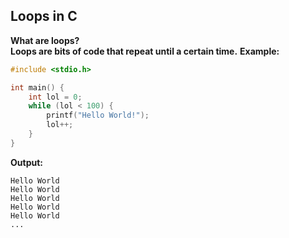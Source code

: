 Loops in C
----------
**What are loops?**\
**Loops are bits of code that repeat until a certain time.**
**Example:**
```C
#include <stdio.h>

int main() {
    int lol = 0;
    while (lol < 100) {
        printf("Hello World!");
        lol++;
    }
}
```
**Output:**
```
Hello World
Hello World
Hello World
Hello World
Hello World
...
```